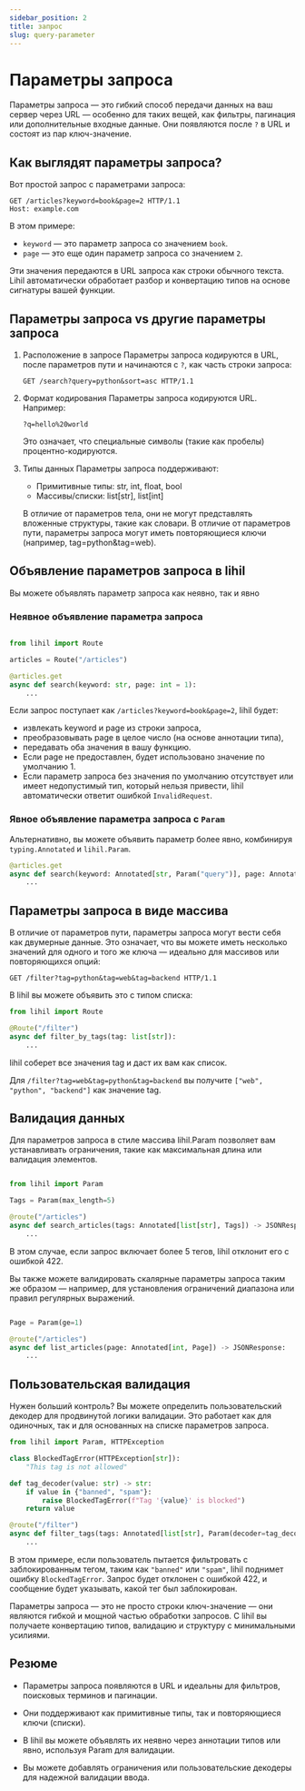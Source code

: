 ```yaml
---
sidebar_position: 2
title: запрос
slug: query-parameter
---
```


# Параметры запроса

Параметры запроса — это гибкий способ передачи данных на ваш сервер через URL — особенно для таких вещей, как фильтры, пагинация или дополнительные входные данные. Они появляются после `?` в URL и состоят из пар ключ-значение.

## Как выглядят параметры запроса?

Вот простой запрос с параметрами запроса:

```http
GET /articles?keyword=book&page=2 HTTP/1.1
Host: example.com
```

В этом примере:

- `keyword` — это параметр запроса со значением `book`.
- `page` — это еще один параметр запроса со значением `2`.

Эти значения передаются в URL запроса как строки обычного текста. Lihil автоматически обработает разбор и конвертацию типов на основе сигнатуры вашей функции.

## Параметры запроса vs другие параметры запроса

1. Расположение в запросе
   Параметры запроса кодируются в URL, после параметров пути и начинаются с `?`, как часть строки запроса:

   ```http
   GET /search?query=python&sort=asc HTTP/1.1
   ```

2. Формат кодирования
   Параметры запроса кодируются URL. Например:

   ```http
   ?q=hello%20world
   ```

   Это означает, что специальные символы (такие как пробелы) процентно-кодируются.

3. Типы данных
   Параметры запроса поддерживают:

   - Примитивные типы: str, int, float, bool
   - Массивы/списки: list[str], list[int]

   В отличие от параметров тела, они не могут представлять вложенные структуры, такие как словари.
   В отличие от параметров пути, параметры запроса могут иметь повторяющиеся ключи (например, tag=python&tag=web).

## Объявление параметров запроса в lihil

Вы можете объявлять параметр запроса как неявно, так и явно

### Неявное объявление параметра запроса

```python

from lihil import Route

articles = Route("/articles")

@articles.get
async def search(keyword: str, page: int = 1):
    ...
```

Если запрос поступает как `/articles?keyword=book&page=2`, lihil будет:

- извлекать keyword и page из строки запроса,
- преобразовывать page в целое число (на основе аннотации типа),
- передавать оба значения в вашу функцию.
- Если page не предоставлен, будет использовано значение по умолчанию 1.
- Если параметр запроса без значения по умолчанию отсутствует или имеет недопустимый тип, который нельзя привести, lihil автоматически ответит ошибкой `InvalidRequest`.

### Явное объявление параметра запроса с `Param`

Альтернативно, вы можете объявить параметр более явно, комбинируя `typing.Annotated` и `lihil.Param`.

```python
@articles.get
async def search(keyword: Annotated[str, Param("query")], page: Annotated[int, Param("query")] = 1):
    ...
```

## Параметры запроса в виде массива

В отличие от параметров пути, параметры запроса могут вести себя как двумерные данные. Это означает, что вы можете иметь несколько значений для одного и того же ключа — идеально для массивов или повторяющихся опций:

```http
GET /filter?tag=python&tag=web&tag=backend HTTP/1.1
```

В lihil вы можете объявить это с типом списка:

```python
from lihil import Route

@Route("/filter")
async def filter_by_tags(tag: list[str]):
    ...
```

lihil соберет все значения tag и даст их вам как список.

Для `/filter?tag=web&tag=python&tag=backend` вы получите `["web", "python", "backend"]` как значение tag.

## Валидация данных

Для параметров запроса в стиле массива lihil.Param позволяет вам устанавливать ограничения, такие как максимальная длина или валидация элементов.

```python

from lihil import Param

Tags = Param(max_length=5)

@route("/articles")
async def search_articles(tags: Annotated[list[str], Tags]) -> JSONResponse:
    ...
```

В этом случае, если запрос включает более 5 тегов, lihil отклонит его с ошибкой 422.

Вы также можете валидировать скалярные параметры запроса таким же образом — например, для установления ограничений диапазона или правил регулярных выражений.

```python

Page = Param(ge=1)

@route("/articles")
async def list_articles(page: Annotated[int, Page]) -> JSONResponse:
    ...
```

## Пользовательская валидация

Нужен больший контроль? Вы можете определить пользовательский декодер для продвинутой логики валидации. Это работает как для одиночных, так и для основанных на списке параметров запроса.

```python
from lihil import Param, HTTPException

class BlockedTagError(HTTPException[str]):
    "This tag is not allowed"

def tag_decoder(value: str) -> str:
    if value in {"banned", "spam"}:
        raise BlockedTagError(f"Tag '{value}' is blocked")
    return value

@route("/filter")
async def filter_tags(tags: Annotated[list[str], Param(decoder=tag_decoder)]) -> JSONResponse:
    ...
```

В этом примере, если пользователь пытается фильтровать с заблокированным тегом, таким как `"banned"` или `"spam"`, lihil поднимет ошибку `BlockedTagError`. Запрос будет отклонен с ошибкой 422, и сообщение будет указывать, какой тег был заблокирован.

Параметры запроса — это не просто строки ключ-значение — они являются гибкой и мощной частью обработки запросов. С lihil вы получаете конвертацию типов, валидацию и структуру с минимальными усилиями.

## Резюме

- Параметры запроса появляются в URL и идеальны для фильтров, поисковых терминов и пагинации.

- Они поддерживают как примитивные типы, так и повторяющиеся ключи (списки).

- В lihil вы можете объявлять их неявно через аннотации типов или явно, используя Param для валидации.

- Вы можете добавлять ограничения или пользовательские декодеры для надежной валидации ввода.